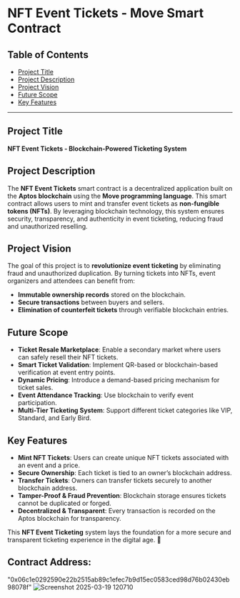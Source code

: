 
# NFT Event Tickets - Move Smart Contract  

## Table of Contents  
- [Project Title](#project-title)  
- [Project Description](#project-description)  
- [Project Vision](#project-vision)  
- [Future Scope](#future-scope)  
- [Key Features](#key-features)  

---

## Project Title  
**NFT Event Tickets - Blockchain-Powered Ticketing System**  

## Project Description  
The **NFT Event Tickets** smart contract is a decentralized application built on the **Aptos blockchain** using the **Move programming language**. This smart contract allows users to mint and transfer event tickets as **non-fungible tokens (NFTs)**. By leveraging blockchain technology, this system ensures security, transparency, and authenticity in event ticketing, reducing fraud and unauthorized reselling.  

## Project Vision  
The goal of this project is to **revolutionize event ticketing** by eliminating fraud and unauthorized duplication. By turning tickets into NFTs, event organizers and attendees can benefit from:  
- **Immutable ownership records** stored on the blockchain.  
- **Secure transactions** between buyers and sellers.  
- **Elimination of counterfeit tickets** through verifiable blockchain entries.  

## Future Scope  
- **Ticket Resale Marketplace**: Enable a secondary market where users can safely resell their NFT tickets.  
- **Smart Ticket Validation**: Implement QR-based or blockchain-based verification at event entry points.  
- **Dynamic Pricing**: Introduce a demand-based pricing mechanism for ticket sales.  
- **Event Attendance Tracking**: Use blockchain to verify event participation.  
- **Multi-Tier Ticketing System**: Support different ticket categories like VIP, Standard, and Early Bird.  

## Key Features  
- **Mint NFT Tickets**: Users can create unique NFT tickets associated with an event and a price.  
- **Secure Ownership**: Each ticket is tied to an owner’s blockchain address.  
- **Transfer Tickets**: Owners can transfer tickets securely to another blockchain address.  
- **Tamper-Proof & Fraud Prevention**: Blockchain storage ensures tickets cannot be duplicated or forged.  
- **Decentralized & Transparent**: Every transaction is recorded on the Aptos blockchain for transparency.  

This **NFT Event Ticketing** system lays the foundation for a more secure and transparent ticketing experience in the digital age. 🚀
## Contract Address:
"0x06c1e0292590e22b2515ab89c1efec7b9d15ec0583ced98d76b02430eb98078f"
![Screenshot 2025-03-19 120710](https://github.com/user-attachments/assets/338827e6-23b8-4015-9de8-e6facc2f65b3)
